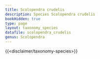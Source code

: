 ```yaml
---
title: Scolopendra crudelis
description: Species Scolopendra crudelis
bookHidden: true
type: page
layout: taxonomy_species
datafile: scolopendra_crudelis
genus: Scolopendra
---
```


{{<disclaimer/taxonomy-species>}}